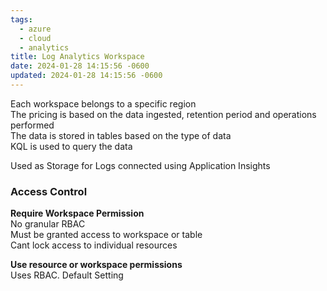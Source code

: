 ```yaml
---
tags:
  - azure
  - cloud
  - analytics
title: Log Analytics Workspace
date: 2024-01-28 14:15:56 -0600
updated: 2024-01-28 14:15:56 -0600
---
```


Each workspace belongs to a specific region  
The pricing is based on the data ingested, retention period and operations performed  
The data is stored in tables based on the type of data  
KQL is used to query the data

Used as Storage for Logs connected using Application Insights

### Access Control

**Require Workspace Permission**  
No granular RBAC    
Must be granted access to workspace or table  
Cant lock access to individual resources

**Use resource or workspace permissions**  
Uses RBAC. Default Setting
